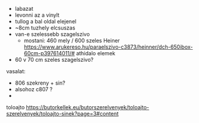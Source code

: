 
* labazat
* levonni az a vinylt
* tullog a bal oldal elejenel
* ~8cm tuzhely elcsuszas
* van-e szelessebb szagelszivo
  * mostani: 460 mely / 600 szeles
    Heiner https://www.arukereso.hu/paraelszivo-c3873/heinner/dch-650ibox-60cm-p397614011/#
 athidalo elemek 
* 60 v 70 cm szeles szagelszivo?


vasalat:
  * 806 szekreny + sin?
  * alsohoz c807 ?
  * 

toloajto
	https://butorkellek.eu/butorszerelvenyek/toloajto-szerelvenyek/toloajto-sinek?page=3#content
